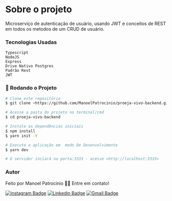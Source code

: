 # Sobre o projeto

Microserviço de autenticação de usuário, usando JWT e conceitos de REST em todos os metodos de um CRUD de usuário.

### Tecnologias Usadas
    Typescript
    NodeJS
    Express
    Drive Nativo Postgres
    Padrão Rest
    JWT


### 🎲 Rodando o Projeto

```bash
# Clone este repositório
$ git clone <https://github.com/ManoelPatrocinio/proeja-vivo-backend.git/>

# Acesse a pasta do projeto no terminal/cmd
$ cd proeja-vivo-backend

# Instale as dependências iniciais
$ npm install
$ yarn init -Y

# Execute a aplicação em  modo De Desenvolvimento
$ yarn dev

# O servidor inciará na porta:3333 - acesse <http://localhost:3333>


```

### Autor

Feito por Manoel Patrocinio 👋🏽 Entre em contato!

[![instagram Badge](https://img.shields.io/badge/Instagram-E4405F?style=flat-square&logo=instagram&logoColor=white=https://www.instagram.com/patrocinioiii/)](https://www.instagram.com/patrocinioiii/) [![Linkedin Badge](https://img.shields.io/badge/-Manoel-blue?style=flat-square&logo=Linkedin&logoColor=white&link=https://linkedin.com/in/manoel-patrocinio-1b342b203/)](https://linkedin.com/in/manoel-patrocinio-1b342b203)
[![Gmail Badge](https://img.shields.io/badge/-manoelpatrocinio99@gmail.com-c14438?style=flat-square&logo=Gmail&logoColor=white&link=mailto:manoelpatrocinio99@gmail.com)](mailto:manoelpatrocinio99@gmail.com)
